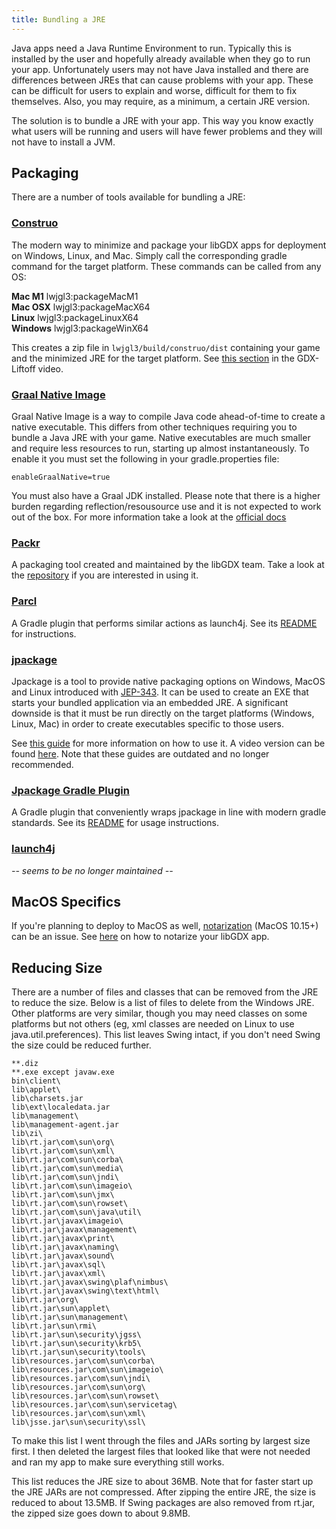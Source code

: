 ```yaml
---
title: Bundling a JRE
---
```

Java apps need a Java Runtime Environment to run. Typically this is installed by the user and hopefully already available when they go to run your app. Unfortunately users may not have Java installed and there are differences between JREs that can cause problems with your app. These can be difficult for users to explain and worse, difficult for them to fix themselves. Also, you may require, as a minimum, a certain JRE version.

The solution is to bundle a JRE with your app. This way you know exactly what users will be running and users will have fewer problems and they will not have to install a JVM.

## Packaging
There are a number of tools available for bundling a JRE:

### [Construo](https://github.com/fourlastor-alexandria/construo?tab=readme-ov-file#construo)
The modern way to minimize and package your libGDX apps for deployment on Windows, Linux, and Mac. Simply call the corresponding gradle command for the target platform. These commands can be called from any OS:

**Mac M1** lwjgl3:packageMacM1<br>
**Mac OSX** lwjgl3:packageMacX64<br>
**Linux** lwjgl3:packageLinuxX64<br>
**Windows** lwjgl3:packageWinX64<br>

This creates a zip file in `lwjgl3/build/construo/dist` containing your game and the minimized JRE for the target platform. See [this section](https://www.youtube.com/watch?v=VF6N_X_oWr0&t=1088s) in the GDX-Liftoff video.

### [Graal Native Image](https://www.graalvm.org/latest/reference-manual/native-image/)
Graal Native Image is a way to compile Java code ahead-of-time to create a native executable. This differs from other techniques requiring you to bundle a Java JRE with your game. Native executables are much smaller and require less resources to run, starting up almost instantaneously. To enable it you must set the following in your gradle.properties file:

```
enableGraalNative=true
```

You must also have a Graal JDK installed. Please note that there is a higher burden regarding reflection/resousource use and it is not expected to work out of the box. For more information take a look at the [official docs](https://graalvm.github.io/native-build-tools/latest/gradle-plugin.html)

### [Packr](https://github.com/libgdx/packr)
A packaging tool created and maintained by the libGDX team. Take a look at the [repository](https://github.com/libgdx/packr#usage) if you are interested in using it.

### [Parcl](https://github.com/mini2Dx/parcl)
A Gradle plugin that performs similar actions as launch4j. See its [README](https://github.com/mini2Dx/parcl#how-to-use) for instructions.

### [jpackage](https://docs.oracle.com/en/java/javase/14/jpackage/packaging-overview.html#GUID-C1027043-587D-418D-8188-EF8F44A4C06A)

Jpackage is a tool to provide native packaging options on Windows, MacOS and Linux introduced with [JEP-343](https://openjdk.java.net/jeps/343). It can be used to create an EXE that starts your bundled application via an embedded JRE. A significant downside is that it must be run directly on the target platforms (Windows, Linux, Mac) in order to create executables specific to those users.

See [this guide](https://github.com/raeleus/skin-composer/wiki/libGDX-and-JPackage) for more information on how to use it. A video version can be found [here](https://www.youtube.com/watch?v=R7CMXeQ11GM). Note that these guides are outdated and no longer recommended.

### [Jpackage Gradle Plugin](https://github.com/petr-panteleyev/jpackage-gradle-plugin)
A Gradle plugin that conveniently wraps jpackage in line with modern gradle standards. See its [README](https://github.com/petr-panteleyev/jpackage-gradle-plugin/blob/master/README.md) for usage instructions.

### [launch4j](http://launch4j.sourceforge.net/)
_-- seems to be no longer maintained --_

## MacOS Specifics

If you're planning to deploy to MacOS as well, [notarization](https://developer.apple.com/documentation/xcode/notarizing_macos_software_before_distribution) (MacOS 10.15+) can be an issue. See [here](https://www.joelotter.com/2020/08/14/macos-java-notarization.html) on how to notarize your libGDX app.

## Reducing Size

There are a number of files and classes that can be removed from the JRE to reduce the size. Below is a list of files to delete from the Windows JRE. Other platforms are very similar, though you may need classes on some platforms but not others (eg, xml classes are needed on Linux to use java.util.preferences). This list leaves Swing intact, if you don't need Swing the size could be reduced further.

```
**.diz
**.exe except javaw.exe
bin\client\
lib\applet\
lib\charsets.jar
lib\ext\localedata.jar
lib\management\
lib\management-agent.jar
lib\zi\
lib\rt.jar\com\sun\org\
lib\rt.jar\com\sun\xml\
lib\rt.jar\com\sun\corba\
lib\rt.jar\com\sun\media\
lib\rt.jar\com\sun\jndi\
lib\rt.jar\com\sun\imageio\
lib\rt.jar\com\sun\jmx\
lib\rt.jar\com\sun\rowset\
lib\rt.jar\com\sun\java\util\
lib\rt.jar\javax\imageio\
lib\rt.jar\javax\management\
lib\rt.jar\javax\print\
lib\rt.jar\javax\naming\
lib\rt.jar\javax\sound\
lib\rt.jar\javax\sql\
lib\rt.jar\javax\xml\
lib\rt.jar\javax\swing\plaf\nimbus\
lib\rt.jar\javax\swing\text\html\
lib\rt.jar\org\
lib\rt.jar\sun\applet\
lib\rt.jar\sun\management\
lib\rt.jar\sun\rmi\
lib\rt.jar\sun\security\jgss\
lib\rt.jar\sun\security\krb5\
lib\rt.jar\sun\security\tools\
lib\resources.jar\com\sun\corba\
lib\resources.jar\com\sun\imageio\
lib\resources.jar\com\sun\jndi\
lib\resources.jar\com\sun\org\
lib\resources.jar\com\sun\rowset\
lib\resources.jar\com\sun\servicetag\
lib\resources.jar\com\sun\xml\
lib\jsse.jar\sun\security\ssl\
```

To make this list I went through the files and JARs sorting by largest size first. I then deleted the largest files that looked like that were not needed and ran my app to make sure everything still works.

This list reduces the JRE size to about 36MB. Note that for faster start up the JRE JARs are not compressed. After zipping the entire JRE, the size is reduced to about 13.5MB. If Swing packages are also removed from rt.jar, the zipped size goes down to about 9.8MB.
